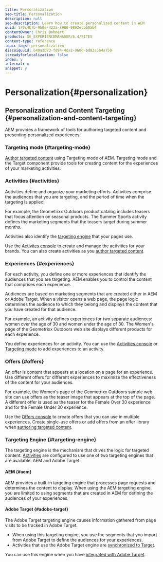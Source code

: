 ```yaml
---
title: Personalization
seo-title: Personalization
description: null
seo-description: Learn how to create personalized content in AEM
uuid: 170c4b7b-9b0e-422a-8980-9892ecbb85b4
contentOwner: Chris Bohnert
products: SG_EXPERIENCEMANAGER/6.4/SITES
content-type: reference
topic-tags: personalization
discoiquuid: 640a3b73-fd94-4da2-960d-bd83a5b4a750
isreadyforlocalization: false
index: y
internal: n
snippet: y
---
```


# Personalization{#personalization}

## Personalization and Content Targeting {#personalization-and-content-targeting}

AEM provides a framework of tools for authoring targeted content and presenting personalized experiences.

### Targeting mode {#targeting-mode}

[Author targeted content](../../../sites/authoring/using/content-targeting-touch.md) using Targeting mode of AEM. Targeting mode and the Target component provide tools for creating content for the experiences of your marketing activities.

### Activities {#activities}

Activities define and organize your marketing efforts. Activities comprise the audiences that you are targeting, and the period of time when the targeting is applied.

For example, the Geometrixx Outdoors product catalog includes teasers that focus attention on seasonal products. The Summer Sports activity defines the marketing segments that the teasers target during summer months.

Activities also identify the [targeting engine](../../../sites/authoring/using/personalization.md#main-pars-title-2) that your pages use.

Use the [Activites console](../../../sites/authoring/using/activitylib.md) to create and manage the activities for your brands. You can also create activities as you [author targeted content](../../../sites/authoring/using/content-targeting-touch.md).

### Experiences {#experiences}

For each activity, you define one or more experiences that identify the audiences that you are targeting. AEM enables you to control the content that comprises each experience.

Audiences are based on marketing segments that are created either in AEM or Adobe Target. When a visitor opens a web page, the page logic determines the audience to which they belong and displays the content that you have created for that audience.

For example, an activity defines experiences for two separate audiences: women over the age of 30 and women under the age of 30. The Women's page of the Geometrixx Outdoors web site displays different products for each experience.

You define experiences for an activity. You can use the [Activities console](../../../sites/authoring/using/activitylib.md#main-pars-title-0) or [Targeting mode](../../../sites/authoring/using/content-targeting-touch.md#main-pars-title-1) to add experiences to an activity.

### Offers {#offers}

An offer is content that appears at a location on a page for an experience. Use different offers for different experiences to maximize the effectiveness of the content for your audiences.

For example, the Women's page of the Geometrixx Outdoors sample web site can use offers as the teaser image that appears at the top of the page. A different offer is used as the teaser for the Female Over 30 experience and for the Female Under 30 experience.

Use the [Offers console](../../../sites/authoring/using/offerlib.md) to create offers that you can use in multiple experiences. Create single-use offers or add offers from an offer library when [authoring targeted content](../../../sites/authoring/using/content-targeting-touch.md).

### Targeting Engine {#targeting-engine}

The targeting engine is the mechanism that drives the logic for targeted content. [Activities](../../../sites/authoring/using/activitylib.md) are configured to use one of two targeting engines that are available: AEM and Adobe Target.

#### AEM {#aem}

AEM provides a built-in targeting engine that processes page requests and determines the content to display. When using the AEM targeting engine, you are limited to using segments that are created in AEM for defining the audiences of your experiences.

#### Adobe Target {#adobe-target}

The Adobe Target targeting engine causes information gathered from page visits to be tracked in Adobe Target.

* When using this targeting engine, you use the segments that you import from Adobe Target to define the audiences for your experiences.
* Activities that use the Adobe Target engine are [synchronized to Target](../../../sites/authoring/using/activitylib.md#main-pars-title-1192575824).

You can use this engine when you have [integrated with Adobe Target](../../../sites/administering/using/opt-in.md).
